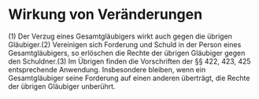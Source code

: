 # Wirkung von Veränderungen

(1) Der Verzug eines Gesamtgläubigers wirkt auch gegen die übrigen Gläubiger.(2) Vereinigen sich Forderung und Schuld in der Person eines Gesamtgläubigers, so erlöschen die Rechte der übrigen Gläubiger gegen den Schuldner.(3) Im Übrigen finden die Vorschriften der §§ 422, 423, 425 entsprechende Anwendung. Insbesondere bleiben, wenn ein Gesamtgläubiger seine Forderung auf einen anderen überträgt, die Rechte der übrigen Gläubiger unberührt. 

